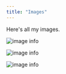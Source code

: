 ```yaml
---
title: "Images"
---
```


Here's all my images.

![image info](https://cdn.discordapp.com/attachments/715398583439982643/1256306306390691920/Allied_14_Puppet_Master_Panorama.webp?ex=668049ec&is=667ef86c&hm=cb9e9d48a84741fc4fdf10e3a12647be46a765e2ece6fc66f7228e21a7f0d9e7&)

![image info](https://cdn.discordapp.com/attachments/715398583439982643/1255730239191908393/Allied_21_Relentless_Panorama.webp?ex=667f82eb&is=667e316b&hm=41e478ebc344a59b235e953876cd2cf3619460de98eb5015e76e93986bf8c408&)

![image info](https://cdn.discordapp.com/attachments/715398583439982643/1256306309486215178/Allied_22_Insomnia_Panorama.webp?ex=668049ed&is=667ef86d&hm=8e3d98956992220f15076da4f26ddd06f7e0d9f6c7e85f496c0c79b1d46271f3&)